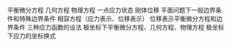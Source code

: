 平衡微分方程
几何方程
物理方程
一点应力状态
刚体位移
平面问题下一般边界条件和特殊边界条件
相容方程（应力表示、位移表示）
位移表示平衡微分方程和边界条件
三种应力函数的设法
极坐标下平衡微分方程、几何方程、物理方程
极坐标下应力的坐标换式